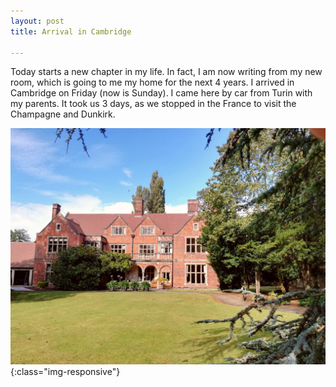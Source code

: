 ```yaml
---
layout: post
title: Arrival in Cambridge

---
```


Today starts a new chapter in my life.
In fact, I am now writing from my new room, which is going to me my home for the next 4 years.
I arrived in Cambridge on Friday (now is Sunday). I came here by car from Turin with my parents. It took us 3 days, as we stopped in the France to visit the Champagne and Dunkirk.
 

![Leckhampton](/assets/figs/leckhouse.jpg){:class="img-responsive"}
